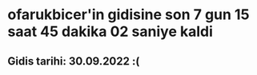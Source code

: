 # ofarukbicer'in gidisine son 7 gun 15 saat 45 dakika 02 saniye kaldi

## Gidis tarihi: 30.09.2022 :(
